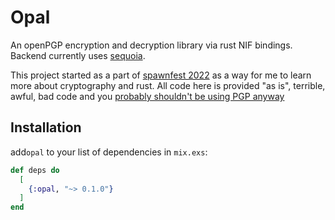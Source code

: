 # Opal

An openPGP encryption and decryption library via rust NIF bindings. Backend currently uses [sequoia](https://crates.io/crates/sequoia-openpgp). 

This project started as a part of [spawnfest 2022](https://github.com/spawnfest/opal) as a way for me to learn more about cryptography and rust. All code here is provided "as is", terrible, awful, bad code and you [probably shouldn't be using PGP anyway](https://latacora.micro.blog/2019/07/16/the-pgp-problem.html)


## Installation

add`opal` to your list of dependencies in `mix.exs`:

```elixir
def deps do
  [
    {:opal, "~> 0.1.0"}
  ]
end
```
